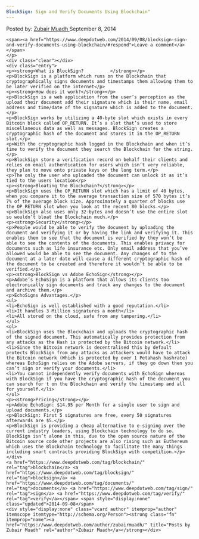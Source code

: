 ```yaml
---
BlockSign: Sign and Verify Documents Using Blockchain"
---
```

<article class="post-listing post-6932 post type-post status-publish format-standard has-post-thumbnail hentry  tag-blockchain tag-blocksign tag-documents tag-sign tag-verify">
    <div class="post-inner">
        <span>Posted by: <a href="https://www.deepdotweb.com/author/zubairmuadh/" title="">Zubair Muadh </a></span>
    <span>September 8, 2014</span>
    
    <span><a href="https://www.deepdotweb.com/2014/09/08/blocksign-sign-and-verify-documents-using-blockchain/#respond">Leave a comment</a></span>
    </p>
    <div class="clear"></div>
    <div class="entry">
    <p><strong>What is BlockSign?          </strong></p>
    <p>BlockSign is a platform which runs on the Blockchain that cryptographically signs documents and timestamps them allowing them to be later verified on the internet</p>
    <p><strong>How does it work?</strong></p>
    <p>BlockSign is a web application from the user’s perception as the upload their document add their signature which is their name, email address and time/date of the signature which is added to the document.</p>
    <p>BlockSign works by utilizing a 40-byte slot which exists in every Bitcoin block called OP_RETURN. It’s a slot that’s used to store miscellaneous data as well as messages. BlockSign creates a cryptographic hash of the document and stores it in the OP_RETURN slot.</p>
    <p>With the cryptographic hash logged in the Blockchain and when it’s time to verify the document they search the Blockchain for the string.</p>
    <p>BlockSign store a verification record on behalf their clients and relies on email authentication for users which isn’t very reliable, they plan to move onto private keys on the long term.</p>
    <p>The only the user who uploaded the document can unlock it as it’s tied to the users location</p>
    <p><strong>Bloating the Blockchain?</strong></p>
    <p>BlockSign uses the OP_RETURN slot which has a limit of 40 bytes, when you compare it to the average transaction size of 570 bytes it’s 7% of the average block size. Approximately a quarter of blocks use the OP_RETURN slot when you look at the recent 80 blocks.</p>
    <p>BlockSign also uses only 32-bytes and doesn’t use the entire slot so wouldn’t bloat the Blockchain much.</p>
    <p><strong>Security</strong></p>
    <p>People would be able to verify the document by uploading the document and verifying it or by having the link and verifying it. This enables them to see that the document is verified by they won’t be able to see the contents of the documents. This enables privacy for documents such as life insurance etc. Only email address that you’ve allowed would be able to see the document. Any changes of to the document at a later date will cause a different cryptographic hash of the document to be created and therefore it wouldn’t be able to be verified.</p>
    <p><strong>BlockSign vs Adobe EchoSign</strong></p>
    <p>Adobe’s EchoSign is a platform that allows its clients too electronically sign documents and track any changes to the document and archive them.</p>
    <p>EchoSigns Advantages.</p>
    <ul>
    <li>EchoSign is well established with a good reputation.</li>
    <li>It handles 3 Million signatures a month</li>
    <li>All stored on the cloud, safe from any tampering.</li>
    </ul>
    <ol>
    <li>BlockSign uses the Blockchain and uploads the cryptographic hash of the signed document. This automatically provides protection from any attacks as the Hash is protected by the Bitcoin network.</li>
    <li>Since the Bitcoin network is decentralised this by default protects BlockSign from any attacks as attackers would have to attack the Bitcoin network (Which is protected by over 1 Petahash hashrate) whereas EchoSign relies on the Adobe servers, if they go down then you can’t sign or verify your documents.</li>
    <li>You cannot independently verify documents with EchoSign whereas with BlockSign if you have the cryptographic hash of the document you can search for t on the Blockchain and verify the timestamp and all for yourself.</li>
    </ol>
    <p><strong>Pricing</strong></p>
    <p>Adobe EchoSign: $14.95 per Month for a single user to sign and upload documents.</p>
    <p>BlockSign: First 5 signatures are free, every 50 signatures afterwards are $5.</p>
    <p>BlockSign is providing a cheap alternative to e-signing over the current industry leaders, using Blockchain technology to do so. BlockSign isn’t alone in this, due to the open source nature of the Bitcoin source code other projects are also rising such as Euthereum which uses the Blockchain technology to facilitate the many things including smart contracts providing BlockSign with competition.</p>
    </div>
    <a href="https://www.deepdotweb.com/tag/blockchain/" rel="tag">blockchain</a> <a href="https://www.deepdotweb.com/tag/blocksign/" rel="tag">blocksign</a> <a href="https://www.deepdotweb.com/tag/documents/" rel="tag">documents</a> <a href="https://www.deepdotweb.com/tag/sign/" rel="tag">sign</a> <a href="https://www.deepdotweb.com/tag/verify/" rel="tag">verify</a></span> <span style="display:none" class="updated">2014-09-08</span>
    <div style="display:none" class="vcard author" itemprop="author" itemscope itemtype="http://schema.org/Person"><strong class="fn" itemprop="name"><a href="https://www.deepdotweb.com/author/zubairmuadh/" title="Posts by Zubair Muadh" rel="author">Zubair Muadh</a></strong></div>
    
